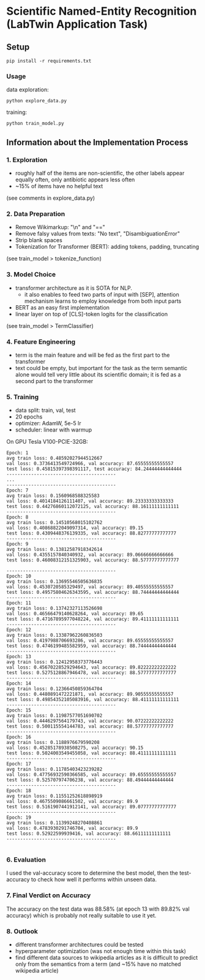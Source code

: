 # Scientific Named-Entity Recognition (LabTwin Application Task)

## Setup

```
pip install -r requirements.txt
```

### Usage

data exploration:
```
python explore_data.py
```

training:
```
python train_model.py
```

## Information about the Implementation Process

### 1. Exploration
- roughly half of the items are non-scientific, the other labels appear equally often, only antibiotic appears less often
- ~15% of items have no helpful text

(see comments in explore_data.py)

### 2. Data Preparation
- Remove Wikimarkup: "\n" and "=="
- Remove falsy values from texts: "No text", "DisambiguationError"
- Strip blank spaces
- Tokenization for Transformer (BERT): adding tokens, padding, truncating

(see train_model > tokenize_function)

### 3. Model Choice
- transformer architecture as it is SOTA for NLP.
    - it also enables to feed two parts of input with [SEP],
    attention mechanism learns to employ knowledge from both input parts
- BERT as an easy first implementation 
- linear layer on top of [CLS]-token logits for the classification

(see train_model > TermClassifier)
### 4. Feature Engineering
- term is the main feature and will be fed as the first part to the transformer
- text could be empty, but important for the task as the term semantic alone would tell very little about its scientific domain; it is fed as a second part to the transformer

### 5. Training
- data split: train, val, test
- 20 epochs
- optimizer: AdamW, 5e-5 lr
- scheduler: linear with warmup

On GPU Tesla V100-PCIE-32GB:
```
Epoch: 1
avg train loss: 0.48592027944512667
val loss: 0.3736413549724966, val accuracy: 87.65555555555557
test loss: 0.45815397398391117, test accuracy: 84.24444444444444
----------------------------------------
...
----------------------------------------
Epoch: 7
avg train loss: 0.1560968588325583
val loss: 0.4014184126111407, val accuracy: 89.23333333333333
test loss: 0.44276860112072125, val accuracy: 88.16111111111111
----------------------------------------
Epoch: 8
avg train loss: 0.14510568015102762
val loss: 0.40868822049097314, val accuracy: 89.15
test loss: 0.4309448376139335, val accuracy: 88.82777777777777
----------------------------------------
Epoch: 9
avg train loss: 0.13812587918342614
val loss: 0.4355157840340932, val accuracy: 89.06666666666666
test loss: 0.46008312151325903, val accuracy: 88.57777777777777

----------------------------------------
Epoch: 10
avg train loss: 0.13695546505636835
val loss: 0.4530720585329497, val accuracy: 89.40555555555557
test loss: 0.49575804626343595, val accuracy: 88.74444444444444
----------------------------------------
Epoch: 11
avg train loss: 0.13742327113526698
val loss: 0.46566479140628264, val accuracy: 89.65
test loss: 0.47167895977048224, val accuracy: 89.41111111111111
----------------------------------------
Epoch: 12
avg train loss: 0.13387962260836503
val loss: 0.4197988706693286, val accuracy: 89.65555555555557
test loss: 0.4746199485582959, val accuracy: 88.74444444444444
----------------------------------------
Epoch: 13
avg train loss: 0.12412958373776443
val loss: 0.45670228529294643, val accuracy: 89.82222222222222
test loss: 0.5275128867946478, val accuracy: 88.57777777777777
----------------------------------------
Epoch: 14
avg train loss: 0.12366450859364704
val loss: 0.4480891472221871, val accuracy: 89.90555555555557
test loss: 0.49854352105083916, val accuracy: 88.41111111111111
----------------------------------------
Epoch: 15
avg train loss: 0.11987577051690702
val loss: 0.4446297564179743, val accuracy: 90.07222222222222
test loss: 0.500115554144783, val accuracy: 88.57777777777777
----------------------------------------
Epoch: 16
avg train loss: 0.1188976679590208
val loss: 0.45285178938508275, val accuracy: 90.15
test loss: 0.5024003549455058, val accuracy: 88.41111111111111
----------------------------------------
Epoch: 17
avg train loss: 0.11785403423239282
val loss: 0.47756932590366585, val accuracy: 89.65555555555557
test loss: 0.525707974706238, val accuracy: 88.49444444444444
----------------------------------------
Epoch: 18
avg train loss: 0.11551252618898919
val loss: 0.4675509086661502, val accuracy: 89.9
test loss: 0.5161907441912141, val accuracy: 89.07777777777777
----------------------------------------
Epoch: 19
avg train loss: 0.11399248270408861
val loss: 0.4783930291746704, val accuracy: 89.9
test loss: 0.52922599939416, val accuracy: 88.66111111111111
----------------------------------------


```

### 6. Evaluation
I used the val-accuracy score to determine the best model, 
then the test-accuracy to check how well it performs within unseen data.

### 7. Final Verdict on Accuracy
The accuracy on the test data was 88.58% (at epoch 13 with 89.82% val accuracy)
which is probably not really suitable to use it yet.

### 8. Outlook
- different transformer architectures could be tested
- hyperparameter optimization (was not enough time within this task)
- find different data sources to wikipedia articles as it is difficult to predict only from the semantics from a term (and ~15% have no matched wikipedia article)